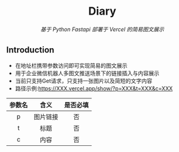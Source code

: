 <h1 align="center">Diary</h1>
<h6 align="center">基于 Python Fastapi 部署于 Vercel 的简易图文展示</h6>

## Introduction

- 在地址栏携带参数访问即可实现简易的图文展示
- 用于企业微信机器人多图文推送场景下的链接插入与内容展示
- 当前只支持Get请求，只支持一张图片以及简短的文字内容
- 路径示例:https://XXX.vercel.app/show/?p=XXX&t=XXX&c=XXX

| 参数名 |   含义   | 是否必填 |
| :----: | :------: | :------: |
|   p    | 图片链接 |    否    |
|   t    |   标题   |    否    |
|   c    |   内容   |    否    |

